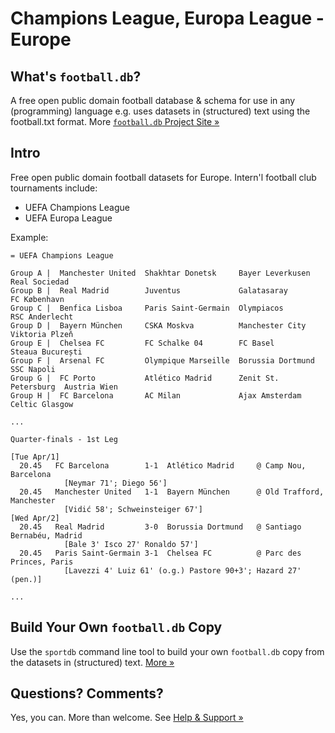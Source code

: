 # Champions League, Europa League - Europe

## What's `football.db`?

A free open public domain football database & schema
for use in any (programming) language e.g. uses datasets in (structured) text
using the football.txt format.
More [`football.db` Project Site »](http://openfootball.github.io)


## Intro

Free open public domain football datasets for Europe.
Intern'l football club tournaments include:

- UEFA Champions League
- UEFA Europa League

Example:

```
= UEFA Champions League

Group A |  Manchester United  Shakhtar Donetsk     Bayer Leverkusen      Real Sociedad
Group B |  Real Madrid        Juventus             Galatasaray           FC København
Group C |  Benfica Lisboa     Paris Saint-Germain  Olympiacos            RSC Anderlecht
Group D |  Bayern München     CSKA Moskva          Manchester City       Viktoria Plzeň
Group E |  Chelsea FC         FC Schalke 04        FC Basel              Steaua București
Group F |  Arsenal FC         Olympique Marseille  Borussia Dortmund     SSC Napoli
Group G |  FC Porto           Atlético Madrid      Zenit St. Petersburg  Austria Wien
Group H |  FC Barcelona       AC Milan             Ajax Amsterdam        Celtic Glasgow

...

Quarter-finals - 1st Leg

[Tue Apr/1]
  20.45   FC Barcelona        1-1  Atlético Madrid     @ Camp Nou, Barcelona
            [Neymar 71'; Diego 56']
  20.45   Manchester United   1-1  Bayern München      @ Old Trafford, Manchester
            [Vidić 58'; Schweinsteiger 67']
[Wed Apr/2]
  20.45   Real Madrid         3-0  Borussia Dortmund   @ Santiago Bernabéu, Madrid
            [Bale 3' Isco 27' Ronaldo 57']
  20.45   Paris Saint-Germain 3-1  Chelsea FC          @ Parc des Princes, Paris
            [Lavezzi 4' Luiz 61' (o.g.) Pastore 90+3'; Hazard 27' (pen.)]

...
```

## Build Your Own `football.db` Copy

Use the `sportdb` command line tool to build your own `football.db` copy
from the datasets in (structured) text. [More »](https://github.com/openfootball/datafile)


## Questions? Comments?

Yes, you can. More than welcome.
See [Help & Support »](https://github.com/openfootball/help)
